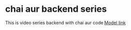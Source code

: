 # chai aur backend series
 This is video series backend with chai aur code
 [Model link](https://app.eraser.io/workspace/YtPqZ1VogxGy1jzIDkzj)